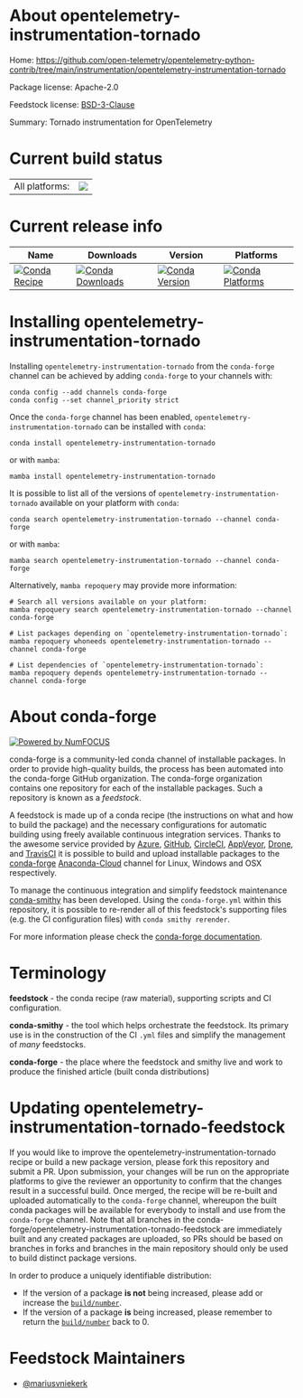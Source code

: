 About opentelemetry-instrumentation-tornado
===========================================

Home: https://github.com/open-telemetry/opentelemetry-python-contrib/tree/main/instrumentation/opentelemetry-instrumentation-tornado

Package license: Apache-2.0

Feedstock license: [BSD-3-Clause](https://github.com/conda-forge/opentelemetry-instrumentation-tornado-feedstock/blob/main/LICENSE.txt)

Summary: Tornado instrumentation for OpenTelemetry

Current build status
====================


<table><tr><td>All platforms:</td>
    <td>
      <a href="https://dev.azure.com/conda-forge/feedstock-builds/_build/latest?definitionId=13886&branchName=main">
        <img src="https://dev.azure.com/conda-forge/feedstock-builds/_apis/build/status/opentelemetry-instrumentation-tornado-feedstock?branchName=main">
      </a>
    </td>
  </tr>
</table>

Current release info
====================

| Name | Downloads | Version | Platforms |
| --- | --- | --- | --- |
| [![Conda Recipe](https://img.shields.io/badge/recipe-opentelemetry--instrumentation--tornado-green.svg)](https://anaconda.org/conda-forge/opentelemetry-instrumentation-tornado) | [![Conda Downloads](https://img.shields.io/conda/dn/conda-forge/opentelemetry-instrumentation-tornado.svg)](https://anaconda.org/conda-forge/opentelemetry-instrumentation-tornado) | [![Conda Version](https://img.shields.io/conda/vn/conda-forge/opentelemetry-instrumentation-tornado.svg)](https://anaconda.org/conda-forge/opentelemetry-instrumentation-tornado) | [![Conda Platforms](https://img.shields.io/conda/pn/conda-forge/opentelemetry-instrumentation-tornado.svg)](https://anaconda.org/conda-forge/opentelemetry-instrumentation-tornado) |

Installing opentelemetry-instrumentation-tornado
================================================

Installing `opentelemetry-instrumentation-tornado` from the `conda-forge` channel can be achieved by adding `conda-forge` to your channels with:

```
conda config --add channels conda-forge
conda config --set channel_priority strict
```

Once the `conda-forge` channel has been enabled, `opentelemetry-instrumentation-tornado` can be installed with `conda`:

```
conda install opentelemetry-instrumentation-tornado
```

or with `mamba`:

```
mamba install opentelemetry-instrumentation-tornado
```

It is possible to list all of the versions of `opentelemetry-instrumentation-tornado` available on your platform with `conda`:

```
conda search opentelemetry-instrumentation-tornado --channel conda-forge
```

or with `mamba`:

```
mamba search opentelemetry-instrumentation-tornado --channel conda-forge
```

Alternatively, `mamba repoquery` may provide more information:

```
# Search all versions available on your platform:
mamba repoquery search opentelemetry-instrumentation-tornado --channel conda-forge

# List packages depending on `opentelemetry-instrumentation-tornado`:
mamba repoquery whoneeds opentelemetry-instrumentation-tornado --channel conda-forge

# List dependencies of `opentelemetry-instrumentation-tornado`:
mamba repoquery depends opentelemetry-instrumentation-tornado --channel conda-forge
```


About conda-forge
=================

[![Powered by
NumFOCUS](https://img.shields.io/badge/powered%20by-NumFOCUS-orange.svg?style=flat&colorA=E1523D&colorB=007D8A)](https://numfocus.org)

conda-forge is a community-led conda channel of installable packages.
In order to provide high-quality builds, the process has been automated into the
conda-forge GitHub organization. The conda-forge organization contains one repository
for each of the installable packages. Such a repository is known as a *feedstock*.

A feedstock is made up of a conda recipe (the instructions on what and how to build
the package) and the necessary configurations for automatic building using freely
available continuous integration services. Thanks to the awesome service provided by
[Azure](https://azure.microsoft.com/en-us/services/devops/), [GitHub](https://github.com/),
[CircleCI](https://circleci.com/), [AppVeyor](https://www.appveyor.com/),
[Drone](https://cloud.drone.io/welcome), and [TravisCI](https://travis-ci.com/)
it is possible to build and upload installable packages to the
[conda-forge](https://anaconda.org/conda-forge) [Anaconda-Cloud](https://anaconda.org/)
channel for Linux, Windows and OSX respectively.

To manage the continuous integration and simplify feedstock maintenance
[conda-smithy](https://github.com/conda-forge/conda-smithy) has been developed.
Using the ``conda-forge.yml`` within this repository, it is possible to re-render all of
this feedstock's supporting files (e.g. the CI configuration files) with ``conda smithy rerender``.

For more information please check the [conda-forge documentation](https://conda-forge.org/docs/).

Terminology
===========

**feedstock** - the conda recipe (raw material), supporting scripts and CI configuration.

**conda-smithy** - the tool which helps orchestrate the feedstock.
                   Its primary use is in the construction of the CI ``.yml`` files
                   and simplify the management of *many* feedstocks.

**conda-forge** - the place where the feedstock and smithy live and work to
                  produce the finished article (built conda distributions)


Updating opentelemetry-instrumentation-tornado-feedstock
========================================================

If you would like to improve the opentelemetry-instrumentation-tornado recipe or build a new
package version, please fork this repository and submit a PR. Upon submission,
your changes will be run on the appropriate platforms to give the reviewer an
opportunity to confirm that the changes result in a successful build. Once
merged, the recipe will be re-built and uploaded automatically to the
`conda-forge` channel, whereupon the built conda packages will be available for
everybody to install and use from the `conda-forge` channel.
Note that all branches in the conda-forge/opentelemetry-instrumentation-tornado-feedstock are
immediately built and any created packages are uploaded, so PRs should be based
on branches in forks and branches in the main repository should only be used to
build distinct package versions.

In order to produce a uniquely identifiable distribution:
 * If the version of a package **is not** being increased, please add or increase
   the [``build/number``](https://docs.conda.io/projects/conda-build/en/latest/resources/define-metadata.html#build-number-and-string).
 * If the version of a package **is** being increased, please remember to return
   the [``build/number``](https://docs.conda.io/projects/conda-build/en/latest/resources/define-metadata.html#build-number-and-string)
   back to 0.

Feedstock Maintainers
=====================

* [@mariusvniekerk](https://github.com/mariusvniekerk/)

